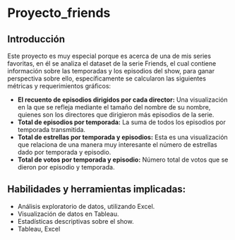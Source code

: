 # Proyecto_friends
## Introducción
Este proyecto es muy especial porque es acerca de una de mis series favoritas, en él se analiza el dataset de la serie Friends, el cual contiene información sobre las temporadas y los episodios del show, para ganar perspectiva sobre ello, específicamente se calcularon las siguientes métricas y requerimientos gráficos:
* **El recuento de episodios dirigidos por cada director:** Una visualización en la que se refleja mediante el tamaño del nombre de su nombre, quienes son los directores que dirigieron más episodios de la serie.
* **Total de episodios por temporada:** La suma de todos los episodios por temporada transmitida.
* **Total de estrellas por temporada y episodios:** Esta es una visualización que relaciona de una manera muy interesante el número de estrellas dado por temporada y episodio.
* **Total de votos por temporada y episodio:** Número total de votos que se dieron por episodio y temporada.

## Habilidades y herramientas implicadas:
* Análisis exploratorio de datos, utilizando Excel.
* Visualización de datos en Tableau.
* Estadísticas descriptivas sobre el show.
* Tableau, Excel
